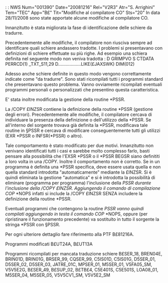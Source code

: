  :  : NWS Num="001390" Date="20081216" Rel="V2R3" Atr="S. Arrighini" Tem="TEC" App="B£" Tit="Modifiche al compilatore CO" Sts="20"
In data 28/11/2008 sono state apportate alcune modifiche al compilatore CO.

Innanzitutto è stata migliorata la fase di identificazione delle schiere da tradurre.

Precedentemente alle modifiche, il compilatore non riusciva sempre ad identificare quali schiere andassero tradotte. I problemi si presentavano con definizioni di schiere effettuate su più righe.
Ad esempio una schiera definita nel seguente modo non veniva tradotta : 
D GRIMPVO S CTDATA PERRCD(1) _TXT_S11,29
D..................LIKE(£JAXSWK) DIM(012)

Adesso anche schiere definite in questo modo vengono correttamente indicate come "da tradurre".
Sono stati ricompilati tutti i programmi standard che presentavano questo problema.
Vanno ovviamente ricompilati eventuali programmi personali o personalizzati che presentino questa caratteristica.

E' stata inoltre modificata la gestione della routine *PSSR.

La /COPY £INZSR contiene la definizione della routine *PSSR (gestione degli errori).
Precedentemente alle modifiche, il compilatore cercava di individuare la presenza della definizione
o dell'utilizzo della *PSSR.
Se all'interno del sorgente trovava già definita la *PSSR, modificava tale routine in §PSSR e cercava di modificare conseguentemente tutti gli utilizzi (EXR *PSSR o INFSR(*PSSR) o altro).

Tale comportamento è stato modificato per due motivi.
Innanzitutto non venivano identificati tutti i casi e sarebbe molto complesso farlo, basti pensare
alla possibilità che l'EXSR *PSSR o il *PSSR BEGSR siano definititi a loro volta in una /COPY.
Inoltre il comportamento non è corretto. Se in un programma è definita una *PSSR specifica, deve essere usata quella e non quella standard introdotta "automaticamente" mediante la £INZSR.
Si è quindi eliminata la gestione "automatica" e si è introdotta la possibilità di eliminare (programma per programma) l'inclusione della *PSSR durante l'inclusione della /COPY £INZSR.
Aggiungendo il comando di compilazione COP* *NOPS infatti si include la /COPY £INZSR SENZA includere
la definizione della routine *PSSR.

Eventuali programmi che contengono la routine *PSSR vanno quindi compilati aggiungendo in testa il comando COP* *NOPS, oppure (per ripristinare il funzionamento precedente) va sostituito in tutto
il sorgente la stringa *PSSR con §PSSR.

Per ogni ulteriore dettaglio fare riferimento alla PTF B£81216A.

Programmi modificati
B£UT24A, B£UT13A

Programmi ricompilati per mancata traduzione schiere
B£SER_18, BREN04E, BRIN01D, BRIN01G, BRSER_99, CQSER_99, C5IS01D, C5IS01G, D5SER_01, D5SER_02, D5SER_03, JATRE_01C, MPSER_01, M5SER_01, V5FA05_SM, V5V5E2G, B£SER_49, B£SUP_02, B£TB£4, C5E401S, C5E501S, LOA08_01, M5SER_04, M5SER_05, V5V5CV1_SM, V5V5E2_SM
